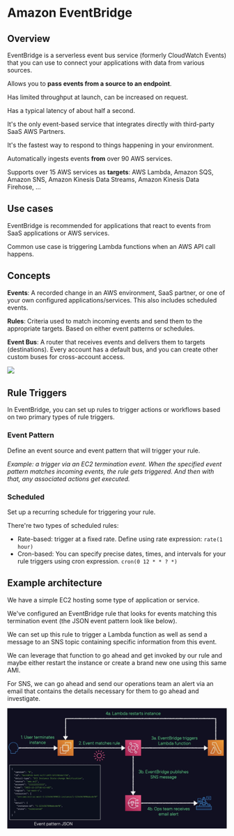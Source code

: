 # Amazon EventBridge

## Overview

EventBridge is a serverless event bus service (formerly CloudWatch Events) that you can use to connect your applications with data from various sources. 

Allows you to **pass events from a source to an endpoint**.

Has limited throughput at launch, can be increased on request. 

Has a typical latency of about half a second.

It's the only event-based service that integrates directly with third-party SaaS AWS Partners.

It's the fastest way to respond to things happening in your environment.

Automatically ingests events **from** over 90 AWS services.

Supports over 15 AWS services as **targets**: AWS Lambda, Amazon SQS, Amazon SNS, Amazon Kinesis Data Streams, Amazon Kinesis Data Firehose, ...


## Use cases

EventBridge is recommended for applications that react to events from SaaS applications or AWS services.

Common use case is triggering Lambda functions when an AWS API call happens.


## Concepts

**Events**: A recorded change in an AWS environment, SaaS partner, or one of your own configured applications/services. This also includes scheduled events.

**Rules**: Criteria used to match incoming events and send them to the appropriate targets. Based on either event patterns or schedules.

**Event Bus**: A router that receives events and delivers them to targets (destinations). Every account has a default bus, and you can create other custom buses for cross-account access.

![](https://d1.awsstatic.com/product-marketing/EventBridge/Product-Page-Diagram_Amazon-EventBridge%402xa.2ef6accf0d9ff4eb0856422599406e022b552073.png)


## Rule Triggers

In EventBridge, you can set up rules to trigger actions
or workflows based on two primary types of rule triggers.

### Event Pattern

Define an event source and event pattern that will trigger your rule.

*Example: a trigger via an EC2 termination event. When the specified event pattern matches incoming events, the rule gets triggered. And then with that, any associated actions get executed.*

### Scheduled

Set up a recurring schedule for triggering your rule.

There're two types of scheduled rules:
- Rate-based: trigger at a fixed rate. Define using rate expression: `rate(1 hour)`
- Cron-based: You can specify precise dates, times,
and intervals for your rule triggers using cron expression. `cron(0 12 * * ? *)`


## Example architecture

We have a simple EC2 hosting some type
of application or service.

We've configured an EventBridge rule that looks for events
matching this termination event (the JSON event pattern look like below).

We can set up this rule
to trigger a Lambda function as well as send a message
to an SNS topic containing specific information
from this event.

We can leverage that function
to go ahead and get invoked by our rule
and maybe either restart the instance
or create a brand new one using this same AMI.

For SNS, we can go ahead
and send our operations team an alert via an email
that contains the details necessary for them
to go ahead and investigate.

![](./images/event-bridge-arch.png)
